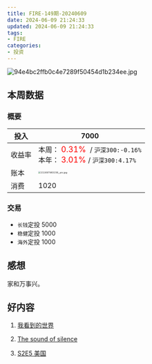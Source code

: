 ```yaml
---
title: FIRE-149期-20240609
date: 2024-06-09 21:24:33
updated: 2024-06-09 21:24:33
tags:
- FIRE
categories:
- 投资
---
```


![94e4bc2ffb0c4e7289f50454d1b234ee.jpg](https://s2.loli.net/2024/06/10/DPcTrmYIoZ3HhGA.jpg)

## 本周数据

### 概要

| 投入   | 7000                                                      |
| ------ | ------------------------------------------------------------ |
| 收益率 | 本周：<font color="red" size=4> 0.31% </font> / `沪深300:-0.16%`    <br />本年：<font color="red" size=4> 3.01% </font>/ `沪深300:4.17%` |
| 账本   | <img src="https://s2.loli.net/2024/06/10/79rtl6MBc4qDXkK.jpg" alt="211697983156_.pic.jpg" style="zoom:33%;" /> |
| 消费   | 1020                                             |

### 交易
* `长钱`定投 5000
* `稳健`定投 1000
* `海外`定投 1000  

## 感想

家和万事兴。



## 好内容

1. [我看到的世界](https://book.douban.com/subject/36672955/)

2. [The sound of silence]()

3. [S2E5 美国](https://buzaichang.xyz/episodes/america)
